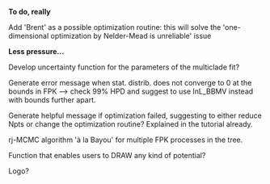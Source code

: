 **To do, really**

Add 'Brent' as a possible optimization routine: this will solve the 'one-dimensional optimization by Nelder-Mead is unreliable' issue

**Less pressure...**

Develop uncertainty function for the parameters of the multiclade fit?

Generate error message when stat. distrib. does not converge to 0 at the bounds in FPK --> check 99% HPD and suggest to use lnL_BBMV instead with bounds further apart.

Generate helpful message if optimization failed, suggesting to either reduce Npts or change the optimization routine? Explained in the tutorial already.

rj-MCMC algorithm 'à la Bayou' for multiple FPK processes in the tree.

Function that enables users to DRAW any kind of potential?

Logo?
